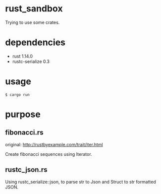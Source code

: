 # rust_sandbox

Trying to use some crates.

# dependencies

* rust 1.14.0
* rustc-serialize 0.3

# usage

```
$ cargo run
```

# purpose

## fibonacci.rs

original: http://rustbyexample.com/trait/iter.html

Create fibonacci sequences using Iterator.

## rustc_json.rs

Using rustc_serialize::json, to parse str to Json and Struct to str formatted JSON.
